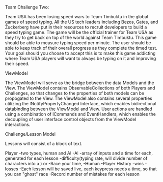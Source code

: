 ﻿Team Challenge Two:

Team USA has been losing speed wars to Team Timbuktu in the global games of speed typing. All the US tech leaders including Bezos, Gates, and Zuckerberg have put in their resources to recruit developers to build a speed typing game. The game will be the official trainer for Team USA as they try to get back on top of the world against Team Timbuktu. This game should be able to measure typing speed per minute. The user should be able to keep track of their overall progress as they complete the timed test. Your goal should you choose to accept this is to make this game addicting where Team USA players will want to always be typing on it and improving their speed.

ViewModel

The ViewModel will serve as the bridge between the data Models and the View. The ViewModel contains ObservableCollections of both Players and Challenges, so that changes to the properties of both models can be propogated to the View. The ViewModel also contains several properties utilizing the INotifyPropertyChanged Interface, which enables bidirectional databinding between the ViewModel and View. User actions are handled using a combination of ICommands and EventHandlers, which enables the decoupling of user interface control objects from the ViewModel interactions. 



Challenge/Lesson Model

Lessons will consist of a block of text.

Player
-two types, human and AI
	-AI
		-array of inputs and a time for each, generated for each lesson
		-difficulty(typing rate, will divide number of characters into a ) or 
		-Race your time, 
	-Human
		-Player History
			-wins
			-losses
			-Each lesson will be saved live, each keypress needs a time, so that you can "ghost" race
			-Record number of mistakes for each lesson
			
